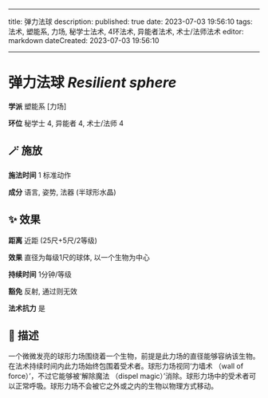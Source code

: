 
---
title: 弹力法球
description: 
published: true
date: 2023-07-03 19:56:10
tags: 法术, 塑能系, 力场, 秘学士法术, 4环法术, 异能者法术, 术士/法师法术
editor: markdown
dateCreated: 2023-07-03 19:56:10

---

# **弹力法球** *Resilient sphere*

**学派** 塑能系 \[力场\] 

**环位** 秘学士 4, 异能者 4, 术士/法师 4

## 🪄 施放

**施法时间** 1 标准动作

**成分** 语言, 姿势, 法器 (半球形水晶)

## ✨ 效果  

**距离** 近距 (25尺+5尺/2等级) 

**效果** 直径为每级1尺的球体, 以一个生物为中心 

**持续时间** 1分钟/等级 

**豁免** 反射, 通过则无效

**法术抗力** 是

## 📖 描述

一个微微发亮的球形力场围绕着一个生物，前提是此力场的直径能够容纳该生物。在法术持续时间内此力场始终包围着受术者。球形力场视同‘力墙术 （wall of force）’，不过它能够被‘解除魔法 （dispel magic）’消除。球形力场中的受术者可以正常呼吸。球形力场不会被它之外或之内的生物以物理方式移动。
    